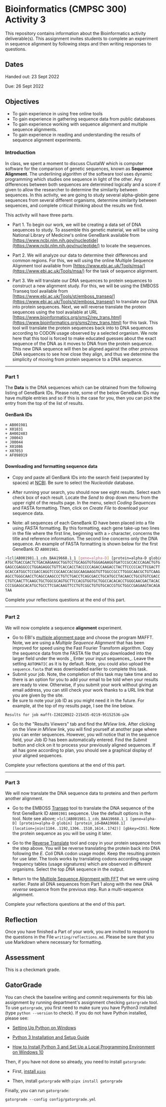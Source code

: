 # Bioinformatics (CMPSC 300) Activity 3

This repository contains information about the Bioinformatics activity deliverable(s).
This assignment invites students to complete an experiment in sequence alignment by 
following steps and then writing responses to questions.

## Dates

Handed out: 23 Sept 2022

Due: 26 Sept 2022

## Objectives

* To gain experience in using free online tools
* To gain experience in gathering sequence data from public databases
* To gain experience working with sequence alignment and multiple sequence alignments.
* To gain experience in reading and understanding the results of sequence alignment experiments.

### Introduction
In class, we spent a moment to discuss ClustalW which is computer software for the
comparison of genetic sequences, known as __Sequence Alignment__. The
underlining algorithm of the software tool uses dynamic programming
which studies one sequence in light of the other. Any differences between
both sequences are determined logically and a score if given to allow
the researcher to determine the similarity between sequences. In this
activity, we are going to study several alpha-globin gene sequences from
several different organisms, determine similarity between sequences, and
complete critical thinking about the results we find.

This activity will have three parts.

* Part 1. To begin our work, we will be creating a data set of DNA sequences to study. To assemble this genetic material, we will be using National Library of Medicine's online GeneBank available from [https://www.ncbi.nlm.nih.gov/nucleotide](https://www.ncbi.nlm.nih.gov/nucleotide/) to locate the sequences.

* Part 2. We will analyze our data to determine their differences and common regions. For this, we will using the online Multiple Sequence Alignment tool available from [https://www.ebi.ac.uk/Tools/msa/](https://www.ebi.ac.uk/Tools/msa/) for the task of sequence alignment.

* Part 3. We will translate our DNA sequences to protein sequences to construct a new alignment study. For this, we will be using the EMBOSS Transeq tool available from [https://www.ebi.ac.uk/Tools/st/emboss_transeq/](https://www.ebi.ac.uk/Tools/st/emboss_transeq/) to translate our DNA into protein sequences. Next, we will reverse translate the protein sequences using the tool available at URL [https://www.bioinformatics.org/sms2/rev_trans.html](https://www.bioinformatics.org/sms2/rev_trans.html) for this task. This tool will translate the protein sequences back into to DNA sequences according to CODON usage observed by a selected organism. We note here that this tool is forced to make educated guesses about the exact sequence of the DNA as it moves to DNA from the protein sequence. This new DNA sequence will then be aligned against the other previous DNA sequences to see how close they align, and thus we determine the simplicity of moving from protein sequence to a DNA sequence.

---

### Part 1

The **Data** is the DNA sequences which can be obtained from the following listing of GeneBank IDs. Please note, some of the below GeneBank IDs may have multiple entries and so if this is the case for you, then you can pick the entry from the top of the list of results.

#### GenBank IDs

    + AB001981
    + X01831
    + AH002483
    + J00043
    + J00044
    + X01086
    + X07053
    + AF098919

#### Downloading and formatting sequence data

* Copy and paste all GenBank IDs into the search field (separated by spaces) at [NCBI](https://www.ncbi.nlm.nih.gov/). Be sure to select the *Nucleotide* database.

* After running your search, you should now see eight results. Select each check box of each result. Locate the _Send to_ drop down menu from the upper right of the results page. In the menu, select *Coding Sequences* and FASTA formatting. Then, click on *Create File* to download your sequence data.

* Note: all sequences of each GeneBank ID have been placed into a file using *FASTA* formatting. By this formatting, each gene take-up two lines in the file where the first line, beginning with a `>` character, concerns the title and reference information. The second line concerns only the DNA sequence. An example of FASTA formatting is shown below for the first GeneBank ID `AB001981`.

``` bash
>lcl|AB001981.1_cds_BAA19668.1_1 [gene=alpha-D] [protein=alpha-D globin] [protein_id=BAA19668.1] [location=join(1104..1192,1306..1510,1614..1742)] [gbkey=CDS]
ATGCTGACCGACTCTGACAAGAAGCTGGTCCTGCAGGTGTGGGAGAAGGTGATCCGCCACCCAGACTGTG
GAGCCGAGGCCCTGGAGAGGCTGTTCACCACCTACCCCCAGACCAAGACCTACTTCCCCCACTTCGACTT
GCACCATGGCTCCGACCAGGTCCGCAACCACGGCAAGAAGGTGTTGGCCGCCTTGGGCAACGCTGTCAAG
AGCCTGGGCAACCTCAGCCAAGCCCTGTCTGACCTCAGCGACCTGCATGCCTACAACCTGCGTGTCGACC
CTGTCAACTTCAAGCTGCTGGCGCAGTGCTTCCACGTGGTGCTGGCCACACACCTGGGCAACGACTACAC
CCCGGAGGCACATGCTGCCTTCGACAAGTTCCTGTCGGCTGTGTGCACCGTGCTGGCCGAGAAGTACAGA
TAA
```

Complete your reflections questions at the end of this part.

---

### Part 2

We will now complete a sequence **alignment** experiment.

* Go to EBI's [multiple alignment page](http://www.ebi.ac.uk/Tools/msa/) and choose the program MAFFT. Note, we are using a _Multiple Sequence Alignment_ that has been improved for speed using the Fast Fourier Transform algorithm. Copy the sequence data from the FASTA file that you downloaded into the larger field under the words _ Enter your input sequences_. Leave the setting `AUTOMATIC` as it is by default. Note, you could also upload the `sequence.fasta` that was downloaded earlier to complete this task.
* Submit your job. Note, the completion of this task may take time and so there is an option for you to add your email to be told when your results are ready to view. Otherwise, if you submit your work without giving an email address, you can still check your work thanks to a URL link that you are given by the site.
* Be sure to note your job ID as you might need it in the future. For example, at the top of my results page, I see the line below.

```
Results for job mafft-I20220922-215435-0219-95152536-p2m
```

* Go to the "Results Viewers" tab and find the *MView* link. After clicking on the *View in MView* link, you will find yourself at another page where you can enter sequences. However, you will notice that in the sequence field, your Job ID has been automatically entered. Find the *Submit* button and click on it to process your previously aligned sequences. If all has gone according to plan, you should see a graphical display of your aligned sequences.

Complete your reflections questions at the end of this part.

---

### Part 3

We will now translate the DNA sequence data to proteins and then perform another alignment.

* Go to the EMBOSS [Transeq](https://www.ebi.ac.uk/Tools/st/emboss_transeq/) tool to translate the DNA sequence of the first GeneBank ID `AB001981` sequence. Use the default options in the tool. Note see above; `>lcl|AB001981.1_cds_BAA19668.1_1 [gene=alpha-D] [protein=alpha-D globin] [protein_id=BAA19668.1] [location=join(1104..1192,1306..1510,1614..1742)] [gbkey=CDS]`. Note the protein sequence as you will be using it later.

* Go to the [Reverse Translate](https://www.bioinformatics.org/sms2/rev_trans.html) tool and copy in your protein sequence from the step above. You will be reverse translating the protein back into DNA following the _E. Coli_ DNA codon usage model. Keep the resulting protein for use later. The tools works by translating codons according usage frequency tables (usage signatures) which are observed in different organisms. Select the top _DNA_ sequence in the output.

* Return to the [Multiple Sequence Alignment with FFT](https://www.ebi.ac.uk/Tools/msa/mafft/) that we were using earlier. Paste all DNA sequences from Part 1 along with the new DNA _reverse_ sequence from the previous step. Run a multi-sequence alignment.

Complete your reflections questions at the end of this part.

## Reflection

Once you have finished a Part of your work, you are invited to respond to the questions in the File `writing/reflections.md`. Please be sure that you use Markdown where necessary for formatting.

## Assessment
This is a checkmark grade.

## GatorGrade

You can check the baseline writing and commit requirements for this lab assignment by running department's assignment checking `gatorgrade` tool. To use `gatorgrade`, you first need to make sure you have Python3 installed (type `python --version` to check). If you do not have Python installed, please see:

* [Setting Up Python on Windows](https://realpython.com/lessons/python-windows-setup/)

* [Python 3 Installation and Setup Guide](https://realpython.com/installing-python/)

* [How to Install Python 3 and Set Up a Local Programming Environment on Windows 10](https://www.digitalocean.com/community/tutorials/how-to-install-python-3-and-set-up-a-local-programming-environment-on-windows-10)

Then, if you have not done so already, you need to install `gatorgrade`:

* First, [install `pipx`](https://pypa.github.io/pipx/installation/)

* Then, install `gatorgrade` with `pipx install gatorgrade`

Finally, you can run `gatorgrade`:

`gatorgrade --config config/gatorgrade.yml`
